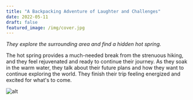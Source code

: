 ```yaml
---
title: "A Backpacking Adventure of Laughter and Challenges"
date: 2022-05-11
draft: false
featured_image: /img/cover.jpg
---
```


*They explore the surrounding area and find a hidden hot spring.*

The hot spring provides a much-needed break from the strenuous hiking, and they feel rejuvenated and ready to continue their journey. As they soak in the warm water, they talk about their future plans and how they want to continue exploring the world. They finish their trip feeling energized and excited for what's to come.

![alt](/ai-travel-stories/img/2a1.png)